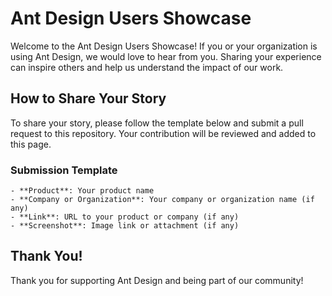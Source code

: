 # Ant Design Users Showcase

Welcome to the Ant Design Users Showcase! If you or your organization is using Ant Design, we would love to hear from you. Sharing your experience can inspire others and help us understand the impact of our work.

## How to Share Your Story

To share your story, please follow the template below and submit a pull request to this repository. Your contribution will be reviewed and added to this page.

### Submission Template

```
- **Product**: Your product name
- **Company or Organization**: Your company or organization name (if any)
- **Link**: URL to your product or company (if any)
- **Screenshot**: Image link or attachment (if any)
```

## Thank You!

Thank you for supporting Ant Design and being part of our community!
